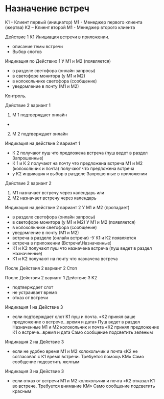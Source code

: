 # Назначение встреч

К1 - Клиент первый (инициатор)	М1 - Менеджер первого клиента (жертва)
К2 – Клиент второй    М1 - Менеджер второго клиента

Действие 1
К1 Инициация встречи в приложении.
- описание темы встречи
- Выбор слотов

Индикация по Действию 1
У М1 и М2 (появляется)
- в разделе светофора (онлайн запросы)
- в светофоре монитора (у М1 и М2)
- в колокольчике светофора (сообщение)
- уведомление в почту (М1 и М2)

Контроль.

Действие 2 вариант 1
1.	М 1 подтверждает онлайн
+
2.	М 2 подтверждает онлайн

Индикация на действие 2 вариант 1
- К 2 получают пуш что предложена встреча (пуш ведет в раздел Запрошенные)
- К 1 и К 2 получают на почту что предложена встреча
  М1 и М2 (колокольчик и почта)  получают что предложена встреча
- у К2 индикация и выбор в разделе Запрошенные в приложении

Действие 2 вариант 2
1.	М1 назначает встречу через календарь
      или
2.	М2 назначает встречу через календарь

Индикация на действие 2 вариант 2
У М1 и М2 (пропадает)
- в разделе светофора (онлайн запросы)
- в светофоре монитора (у М1 и М2)
  У М1 и М2 (появляется)
- в колокольчике светофора (сообщение)
- уведомление в почту (М1 и М2)
- встреча в разделе  (онлайн встречи)
  -У К1 и К2 появляется
- встреча в приложении (Встречи\Назначенные)
- К1 и К2 получают пуш что назначена встреча  (пуш ведет в раздел Назначенные)
- К1 и К2 получают на почту что назначена встреча

После Действия 2 вариант 2
Стоп

После Действия 2 вариант 1
Действие 3
К2
- подтверждает слот
- не устраивает время
- отказ от встречи

Индикация 1 на Действие 3
- если подтверждает слот
  К1 пуш и почта. «К2 принял ваше предложение о встрече…время и дата»
  Пуш ведет в раздел Назначенные
  М1 и М2 колокольчик и почта «К2 принял предложение К1 о встрече…время и дата
  Само сообщение подсветить зеленым

Индикация 2 на Действие 3
- если не удобно время
  М1 и М2 колокольчик и почта «К2 не согласовал с  К1 время встречи. Требуется помощь КМ»
  Само сообщение подсветить желтым

Индикация 3 на Действие 3
- если отказ от встречи
  М1 и М2 колокольчик и почта «К2 отказал  К1 во встрече. Требуется внимание КМ»
  Само сообщение подсветить красным


